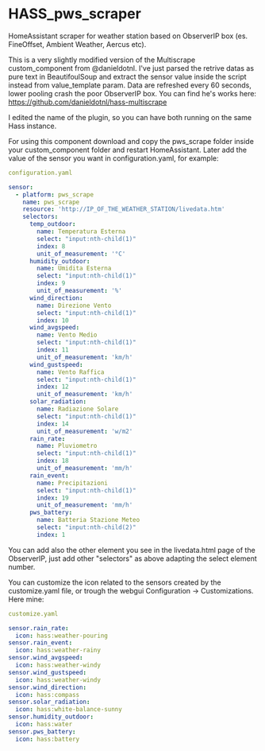 # HASS_pws_scraper
HomeAssistant scraper for weather station based on ObserverIP box (es. FineOffset, Ambient Weather, Aercus etc).


This is a very slightly modified version of the Multiscrape custom_component from @danieldotnl. I've just parsed the retrive datas as pure text in BeautifoulSoup and extract the sensor value inside the script instead from value_template param. Data are refreshed every 60 seconds, lower pooling crash the poor ObserverIP box.
You can find he's works here: https://github.com/danieldotnl/hass-multiscrape

I edited the name of the plugin, so you can have both running on the same Hass instance.

For using this component download and copy the pws_scrape folder inside your custom_component folder and restart HomeAssistant.
Later add the value of the sensor you want in configuration.yaml, for example:


```yaml
configuration.yaml

sensor:
  - platform: pws_scrape
    name: pws_scrape
    resource: 'http://IP_OF_THE_WEATHER_STATION/livedata.htm'
    selectors:
      temp_outdoor:
        name: Temperatura Esterna
        select: "input:nth-child(1)"
        index: 8
        unit_of_measurement: '°C'
      humidity_outdoor:
        name: Umidita Esterna
        select: "input:nth-child(1)"
        index: 9
        unit_of_measurement: '%'
      wind_direction:
        name: Direzione Vento
        select: "input:nth-child(1)"
        index: 10
      wind_avgspeed:
        name: Vento Medio
        select: "input:nth-child(1)"
        index: 11
        unit_of_measurement: 'km/h'
      wind_gustspeed:
        name: Vento Raffica
        select: "input:nth-child(1)"
        index: 12
        unit_of_measurement: 'km/h'
      solar_radiation:
        name: Radiazione Solare
        select: "input:nth-child(1)"
        index: 14
        unit_of_measurement: 'w/m2'
      rain_rate:
        name: Pluviometro
        select: "input:nth-child(1)"
        index: 18
        unit_of_measurement: 'mm/h'
      rain_event:
        name: Precipitazioni
        select: "input:nth-child(1)"
        index: 19
        unit_of_measurement: 'mm/h'
      pws_battery:
        name: Batteria Stazione Meteo
        select: "input:nth-child(2)"
        index: 1
```    

You can add also the other element you see in the livedata.html page of the ObserverIP, just add other "selectors" as above adapting the select element number.

You can customize the icon related to the sensors created by the customize.yaml file, or trough the webgui Configuration -> Customizations. Here mine:


```yaml
customize.yaml

sensor.rain_rate:
  icon: hass:weather-pouring
sensor.rain_event:
  icon: hass:weather-rainy
sensor.wind_avgspeed:
  icon: hass:weather-windy
sensor.wind_gustspeed:
  icon: hass:weather-windy
sensor.wind_direction:
  icon: hass:compass
sensor.solar_radiation:
  icon: hass:white-balance-sunny
sensor.humidity_outdoor:
  icon: hass:water
sensor.pws_battery:
  icon: hass:battery
```   

